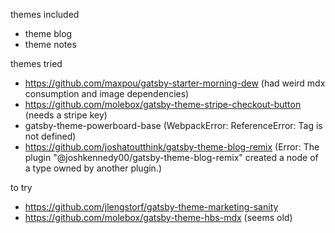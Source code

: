 themes included

- theme blog
- theme notes

themes tried

- https://github.com/maxpou/gatsby-starter-morning-dew (had weird mdx consumption and image dependencies)
- https://github.com/molebox/gatsby-theme-stripe-checkout-button (needs a stripe key)
- gatsby-theme-powerboard-base (WebpackError: ReferenceError: Tag is not defined)
- https://github.com/joshatoutthink/gatsby-theme-blog-remix (Error: The plugin "@joshkennedy00/gatsby-theme-blog-remix" created a node of a type owned by another plugin.)

to try

- https://github.com/jlengstorf/gatsby-theme-marketing-sanity
- https://github.com/molebox/gatsby-theme-hbs-mdx (seems old)

